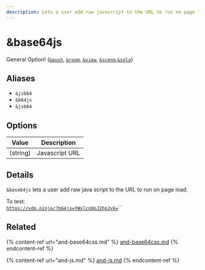 ```yaml
---
description: Lets a user add raw javascript to the URL to run on page load
---
```


# \&base64js

General Option! ([`&push`](../../source-settings/push.md), [`&room`](../../general-settings/room.md), [`&view`](../view-parameters/view.md), [`&scene`](../view-parameters/scene.md),[`&solo`](../upcoming-parameters/and-solo.md))

## Aliases

* `&jsb64`
* `&b64js`
* `&jsb64`

## Options

| Value    | Description    |
| -------- | -------------- |
| (string) | Javascript URL |

## Details

`&base64js` lets a user add raw java script to the URL to run on page load.

To test:\
[`https://vdo.ninja/?b64js=YWxlcnQoJ2hpJyk=`](https://vdo.ninja/?b64js=YWxlcnQoJ2hpJyk=)``

## Related

{% content-ref url="and-base64css.md" %}
[and-base64css.md](and-base64css.md)
{% endcontent-ref %}

{% content-ref url="and-js.md" %}
[and-js.md](and-js.md)
{% endcontent-ref %}

